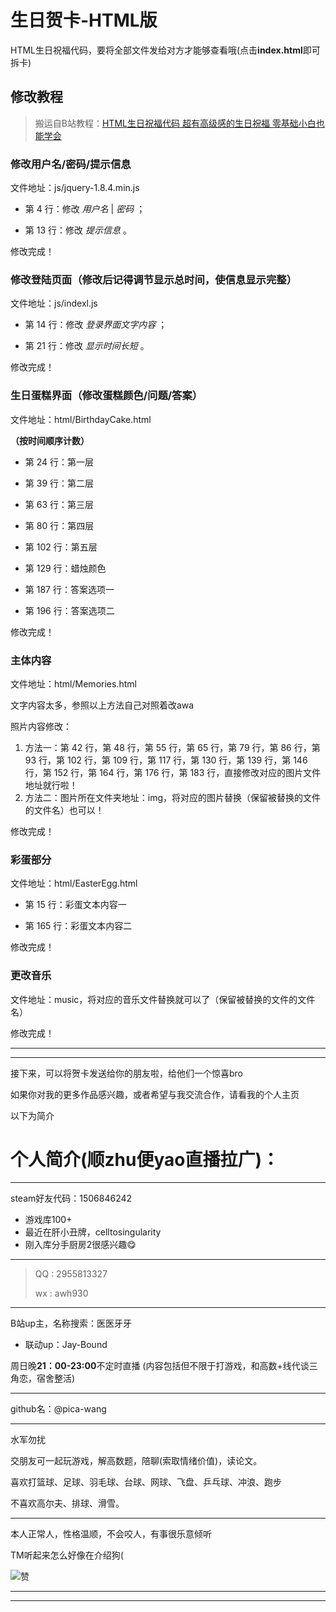 # 生日贺卡-HTML版
HTML生日祝福代码，要将全部文件发给对方才能够查看哦(点击**index.html**即可拆卡)

## 修改教程

> 搬运自B站教程：[HTML生日祝福代码 超有高级感的生日祝福 零基础小白也能学会](https://www.bilibili.com/list/watchlater?bvid=BV1wy4y1c7Nh&oid=790382107)

### 修改用户名/密码/提示信息

文件地址：js/jquery-1.8.4.min.js

- 第 4 行：修改 *用户名* | *密码* ；

- 第 13 行：修改 *提示信息* 。

修改完成！

### 修改登陆页面（修改后记得调节显示总时间，使信息显示完整）

文件地址：js/indexl.js

- 第 14 行：修改 *登录界面文字内容* ；

- 第 21 行：修改 *显示时间长短* 。

修改完成！

### 生日蛋糕界面（修改蛋糕颜色/问题/答案）

文件地址：html/BirthdayCake.html

**（按时间顺序计数）**

- 第 24 行：第一层 

- 第 39 行：第二层

- 第 63 行：第三层

- 第 80 行：第四层

- 第 102 行：第五层

- 第 129 行：蜡烛颜色

- 第 187 行：答案选项一

- 第 196 行：答案选项二

修改完成！

### 主体内容

文件地址：html/Memories.html

文字内容太多，参照以上方法自己对照着改awa

照片内容修改：

1. 方法一：第 42 行，第 48 行，第 55 行，第 65 行，第 79 行，第 86 行，第 93 行，第 102 行，第 109 行，第 117 行，第 130 行，第 139 行，第 146 行，第 152 行，第 164 行，第 176 行，第 183 行，直接修改对应的图片文件地址就行啦！
2. 方法二：图片所在文件夹地址：img，将对应的图片替换（保留被替换的文件的文件名）也可以！

修改完成！

### 彩蛋部分

文件地址：html/EasterEgg.html

- 第 15 行：彩蛋文本内容一

- 第 165 行：彩蛋文本内容二

修改完成！

### 更改音乐

文件地址：music，将对应的音乐文件替换就可以了（保留被替换的文件的文件名）

修改完成！

---

---
接下来，可以将贺卡发送给你的朋友啦，给他们一个惊喜bro

如果你对我的更多作品感兴趣，或者希望与我交流合作，请看我的个人主页

以下为简介

# 个人简介(顺zhu便yao直播拉广)：
---
steam好友代码：1506846242
- 游戏库100+
- 最近在肝小丑牌，celltosingularity
- 刚入库分手厨房2很感兴趣😋
  
---
> QQ : 2955813327
> 
> wx : awh930

---
B站up主，名称搜索：医医牙牙
- 联动up：Jay-Bound

周日晚**21：00-23:00**不定时直播
(内容包括但不限于打游戏，和高数+线代谈三角恋，宿舍整活)

---
github名：@pica-wang

---
水军勿扰

交朋友可一起玩游戏，解高数题，陪聊(索取情绪价值)，读论文。

喜欢打篮球、足球、羽毛球、台球、网球、飞盘、乒乓球、冲浪、跑步

不喜欢高尔夫、排球、滑雪。

---
本人正常人，性格温顺，不会咬人，有事很乐意倾听

TM听起来怎么好像在介绍狗(

![赞](https://i0.hdslb.com/bfs/new_dyn/watermark/f9c05f31dff38dd9a4ded909107232fd1724021548.jpg@992w_1084h.avif)

---
---

<!---
pica-wang/pica-wang is a ✨ special ✨ repository because its `README.md` (this file) appears on your GitHub profile.
You can click the Preview link to take a look at your changes.
--->



